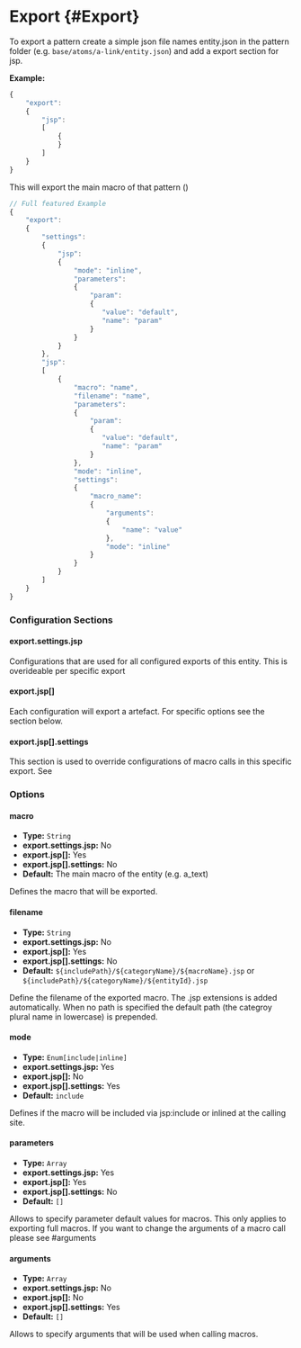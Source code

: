 # Export {#Export}

To export a pattern create a simple json file names entity.json in the pattern folder (e.g. `base/atoms/a-link/entity.json`) and add a export section for jsp.

**Example:**
```javascript
{
	"export":
	{
        "jsp":
        [
            {
            }
        ]
	}
}
```

This will export the main macro of that pattern ()

```javascript
// Full featured Example
{
	"export":
	{
        "settings":
        {
            "jsp":
            {
                "mode": "inline",
                "parameters": 
                {
                    "param": 
                    {
                       "value": "default",
                       "name": "param"
                    }
                }
            }
        },
        "jsp":
        [
            {
                "macro": "name",
                "filename": "name",
                "parameters": 
                {
                    "param": 
                    {
                       "value": "default",
                       "name": "param"
                    }
                },
                "mode": "inline",
                "settings":
                {
                    "macro_name":
                    {
                        "arguments": 
                        {
                            "name": "value"
                        },
                        "mode": "inline"
                    }
                }
            }
        ]
	}
}
```

### Configuration Sections

#### export.settings.jsp

Configurations that are used for all configured exports of this entity. This is overideable per specific export

#### export.jsp[]

Each configuration will export a artefact. For specific options see the section below.

#### export.jsp[].settings

This section is used to override configurations of macro calls in this specific export. See 


### Options

#### macro

* **Type:** `String`
* **export.settings.jsp:** No
* **export.jsp[]:** Yes
* **export.jsp[].settings:** No
* **Default:** The main macro of the entity (e.g. a_text)

Defines the macro that will be exported.


#### filename

* **Type:** `String`
* **export.settings.jsp:** No
* **export.jsp[]:** Yes
* **export.jsp[].settings:** No
* **Default:** `${includePath}/${categoryName}/${macroName}.jsp` or `${includePath}/${categoryName}/${entityId}.jsp`

Define the filename of the exported macro. The .jsp extensions is added automatically. When no path is specified the default path (the categroy plural name in lowercase) is prepended.


#### mode

* **Type:** `Enum[include|inline]`
* **export.settings.jsp:** Yes
* **export.jsp[]:** No
* **export.jsp[].settings:** Yes
* **Default:** `include`

Defines if the macro will be included via jsp:include or inlined at the calling site.


#### parameters

* **Type:** `Array`
* **export.settings.jsp:** Yes
* **export.jsp[]:** Yes
* **export.jsp[].settings:** No
* **Default:** `[]`

Allows to specify parameter default values for macros. This only applies to exporting full macros. If you want to change the arguments of a macro call please see #arguments


#### arguments

* **Type:** `Array`
* **export.settings.jsp:** No
* **export.jsp[]:** No
* **export.jsp[].settings:** Yes
* **Default:** `[]`

Allows to specify arguments that will be used when calling macros.
